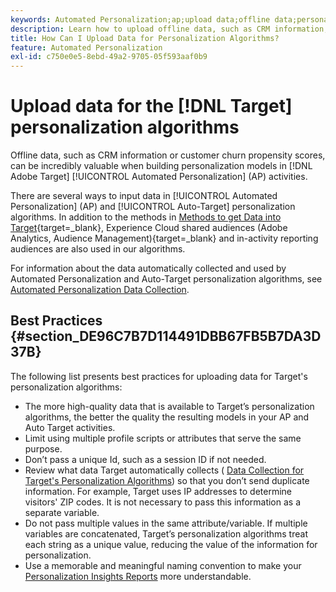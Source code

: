 ```yaml
---
keywords: Automated Personalization;ap;upload data;offline data;personalization algorithm;auto target;auto-target;best practices
description: Learn how to upload offline data, such as CRM information, when building personalization models in Adobe [!DNL Target] Automated Personalization (AP) activities.
title: How Can I Upload Data for Personalization Algorithms?
feature: Automated Personalization
exl-id: c750e0e5-8ebd-49a2-9705-05f593aaf0b9
---
```

# Upload data for the [!DNL Target] personalization algorithms

Offline data, such as CRM information or customer churn propensity scores, can be incredibly valuable when building personalization models in [!DNL Adobe Target] [!UICONTROL Automated Personalization] (AP) activities.

 There are several ways to input data in [!UICONTROL Automated Personalization] (AP) and [!UICONTROL Auto-Target] personalization algorithms. In addition to the methods in [Methods to get Data into Target](https://developer.adobe.com/target/before-implement/methods-to-get-data-into-target/methods-to-get-data-into-target/){target=_blank}, Experience Cloud shared audiences (Adobe Analytics, Audience Management){target=_blank} and in-activity reporting audiences are also used in our algorithms.

For information about the data automatically collected and used by Automated Personalization and Auto-Target personalization algorithms, see [Automated Personalization Data Collection](/help/main/c-activities/t-automated-personalization/ap-data.md).

## Best Practices {#section_DE96C7B7D114491DBB67FB5B7DA3D37B}

The following list presents best practices for uploading data for Target's personalization algorithms:

* The more high-quality data that is available to Target’s personalization algorithms, the better the quality the resulting models in your AP and Auto Target activities. 
* Limit using multiple profile scripts or attributes that serve the same purpose. 
* Don’t pass a unique Id, such as a session ID if not needed. 
* Review what data Target automatically collects ( [Data Collection for Target's Personalization Algorithms](/help/main/c-activities/t-automated-personalization/ap-data.md)) so that you don’t send duplicate information. For example, Target uses IP addresses to determine visitors' ZIP codes. It is not necessary to pass this information as a separate variable. 
* Do not pass multiple values in the same attribute/variable. If multiple variables are concatenated, Target’s personalization algorithms treat each string as a unique value, reducing the value of the information for personalization. 
* Use a memorable and meaningful naming convention to make your [Personalization Insights Reports](/help/main/c-reports/c-personalization-insights-reports/personalization-insights-reports.md#concept_A897070E1EDC403EB84CFB7A6ECAD767) more understandable.
